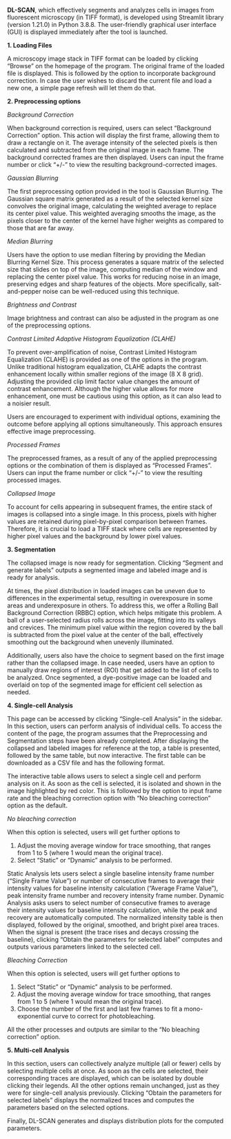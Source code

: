 **DL-SCAN**, which effectively segments and analyzes cells in images from fluorescent microscopy (in TIFF format), is developed using Streamlit library (version 1.21.0) in Python 3.8.8. The user-friendly graphical user interface (GUI) is displayed immediately after the tool is launched.

**1. Loading Files**

A microscopy image stack in TIFF format can be loaded by clicking “Browse” on the homepage of the program. The original frame of the loaded file is displayed. This is followed by the option to incorporate background correction. In case the user wishes to discard the current file and load a new one, a simple page refresh will let them do that.


**2. Preprocessing options**

*Background Correction*

When background correction is required, users can select “Background Correction” option. This action will display the first frame, allowing them to draw a rectangle on it. The average intensity of the selected pixels is then calculated and subtracted from the original image in each frame. The background corrected frames are then displayed. Users can input the frame number or click “+/-” to view the resulting background-corrected images.


*Gaussian Blurring*

The first preprocessing option provided in the tool is Gaussian Blurring. The Gaussian square matrix generated as a result of the selected kernel size convolves the original image, calculating the weighted average to replace its center pixel value. This weighted averaging smooths the image, as the pixels closer to the center of the kernel have higher weights as compared to those that are far away.


*Median Blurring*

Users have the option to use median filtering by providing the Median Blurring Kernel Size. This process generates a square matrix of the selected size that slides on top of the image, computing median of the window and replacing the center pixel value. This works for reducing noise in an image, preserving edges and sharp features of the objects. More specifically, salt-and-pepper noise can be well-reduced using this technique.


*Brightness and Contrast*

Image brightness and contrast can also be adjusted in the program as one of the preprocessing options. 


*Contrast Limited Adaptive Histogram Equalization (CLAHE)*

To prevent over-amplification of noise, Contrast Limited Histogram Equalization (CLAHE) is provided as one of the options in the program. Unlike traditional histogram equalization, CLAHE adapts the contrast enhancement locally within smaller regions of the image (8 X 8 grid). Adjusting the provided clip limit factor value changes the amount of contrast enhancement. Although the higher value allows for more enhancement, one must be cautious using this option, as it can also lead to a noisier result.

Users are encouraged to experiment with individual options, examining the outcome before applying all options simultaneously. This approach ensures effective image preprocessing.

*Processed Frames*

The preprocessed frames, as a result of any of the applied preprocessing options or the combination of them is displayed as “Processed Frames”. Users can input the frame number or click “+/-” to view the resulting processed images.

*Collapsed Image*

To account for cells appearing in subsequent frames, the entire stack of images is collapsed into a single image. In this process, pixels with higher values are retained during pixel-by-pixel comparison between frames. Therefore, it is crucial to load a TIFF stack where cells are represented by higher pixel values and the background by lower pixel values.


**3. Segmentation**

The collapsed image is now ready for segmentation. Clicking “Segment and generate labels” outputs a segmented image and labeled image and is ready for analysis. 

At times, the pixel distribution in loaded images can be uneven due to differences in the experimental setup, resulting in overexposure in some areas and underexposure in others. To address this, we offer a Rolling Ball Background Correction (RBBC) option, which helps mitigate this problem. A ball of a user-selected radius rolls across the image, fitting into its valleys and crevices. The minimum pixel value within the region covered by the ball is subtracted from the pixel value at the center of the ball, effectively smoothing out the background when unevenly illuminated. 

Additionally, users also have the choice to segment based on the first image rather than the collapsed image.
In case needed, users have an option to manually draw regions of interest (ROI) that get added to the list of cells to be analyzed.  Once segmented, a dye-positive image can be loaded and overlaid on top of the segmented image for efficient cell selection as needed.

**4. Single-cell Analysis**

This page can be accessed by clicking “Single-cell Analysis” in the sidebar. In this section, users can perform analysis of individual cells. To access the content of the page, the program assumes that the Preprocessing and Segmentation steps have been already completed. After displaying the collapsed and labeled images for reference at the top, a table is presented, followed by the same table, but now interactive. The first table can be downloaded as a CSV file and has the following format. 
 
The interactive table allows users to select a single cell and perform analysis on it. As soon as the cell is selected, it is isolated and shown in the image highlighted by red color. This is followed by the option to input frame rate and the bleaching correction option with “No bleaching correction” option as the default. 

*No bleaching correction*

When this option is selected, users will get further options to
1.	Adjust the moving average window for trace smoothing, that ranges from 1 to 5 (where 1 would mean the original trace). 
2.	Select “Static” or “Dynamic” analysis to be performed.

Static Analysis lets users select a single baseline intensity frame number (“Single Frame Value”) or number of consecutive frames to average their intensity values for baseline intensity calculation (“Average Frame Value”), peak intensity frame number and recovery intensity frame number.
Dynamic Analysis asks users to select number of consecutive frames to average their intensity values for baseline intensity calculation, while the peak and recovery are automatically computed.
The normalized intensity table is then displayed, followed by the original, smoothed, and bright pixel area traces. When the signal is present (the trace rises and decays crossing the baseline), clicking “Obtain the parameters for selected label” computes and outputs various parameters linked to the selected cell.

*Bleaching Correction*

When this option is selected, users will get further options to
1.	Select “Static” or “Dynamic” analysis to be performed.
2.	Adjust the moving average window for trace smoothing, that ranges from 1 to 5 (where 1 would mean the original trace). 
3.	Choose the number of the first and last few frames to fit a mono-exponential curve to correct for photobleaching.

All the other processes and outputs are similar to the “No bleaching correction” option.


**5. Multi-cell Analysis**

In this section, users can collectively analyze multiple (all or fewer) cells by selecting multiple cells at once. As soon as the cells are selected, their corresponding traces are displayed, which can be isolated by double clicking their legends.  All the other options remain unchanged, just as they were for single-cell analysis previously. Clicking “Obtain the parameters for selected labels” displays the normalized traces and computes the parameters based on the selected options.

Finally, DL-SCAN generates and displays distribution plots for the computed parameters.




